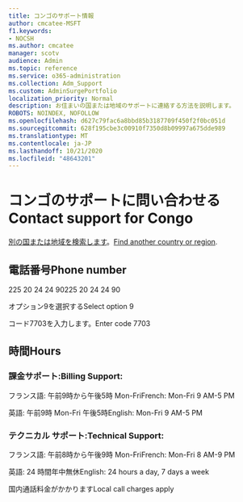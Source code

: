 ```yaml
---
title: コンゴのサポート情報
author: cmcatee-MSFT
f1.keywords:
- NOCSH
ms.author: cmcatee
manager: scotv
audience: Admin
ms.topic: reference
ms.service: o365-administration
ms.collection: Adm_Support
ms.custom: AdminSurgePortfolio
localization_priority: Normal
description: お住まいの国または地域のサポートに連絡する方法を説明します。
ROBOTS: NOINDEX, NOFOLLOW
ms.openlocfilehash: d627c79fac6a8bbd85b3187709f450f2f0bc051d
ms.sourcegitcommit: 628f195cbe3c00910f7350d8b09997a675dde989
ms.translationtype: MT
ms.contentlocale: ja-JP
ms.lasthandoff: 10/21/2020
ms.locfileid: "48643201"
---
```

# <a name="contact-support-for-congo"></a><span data-ttu-id="d3b77-103">コンゴのサポートに問い合わせる</span><span class="sxs-lookup"><span data-stu-id="d3b77-103">Contact support for Congo</span></span>

<span data-ttu-id="d3b77-104">[別の国または地域を検索します](../contact-support-for-business-products.md)。</span><span class="sxs-lookup"><span data-stu-id="d3b77-104">[Find another country or region](../contact-support-for-business-products.md).</span></span>

## <a name="phone-number"></a><span data-ttu-id="d3b77-105">電話番号</span><span class="sxs-lookup"><span data-stu-id="d3b77-105">Phone number</span></span>
<span data-ttu-id="d3b77-106">225 20 24 24 90</span><span class="sxs-lookup"><span data-stu-id="d3b77-106">225 20 24 24 90</span></span>

<span data-ttu-id="d3b77-107">オプション9を選択する</span><span class="sxs-lookup"><span data-stu-id="d3b77-107">Select option 9</span></span>

<span data-ttu-id="d3b77-108">コード7703を入力します。</span><span class="sxs-lookup"><span data-stu-id="d3b77-108">Enter code 7703</span></span>

## <a name="hours"></a><span data-ttu-id="d3b77-109">時間</span><span class="sxs-lookup"><span data-stu-id="d3b77-109">Hours</span></span>
### <a name="billing-support"></a><span data-ttu-id="d3b77-110">課金サポート:</span><span class="sxs-lookup"><span data-stu-id="d3b77-110">Billing Support:</span></span>

<span data-ttu-id="d3b77-111">フランス語: 午前9時から午後5時 Mon-Fri</span><span class="sxs-lookup"><span data-stu-id="d3b77-111">French: Mon-Fri 9 AM-5 PM</span></span>

<span data-ttu-id="d3b77-112">英語: 午前9時 Mon-Fri 午後5時</span><span class="sxs-lookup"><span data-stu-id="d3b77-112">English: Mon-Fri 9 AM-5 PM</span></span>

### <a name="technical-support"></a><span data-ttu-id="d3b77-113">テクニカル サポート:</span><span class="sxs-lookup"><span data-stu-id="d3b77-113">Technical Support:</span></span>

<span data-ttu-id="d3b77-114">フランス語: 午前8時から午後9時 Mon-Fri</span><span class="sxs-lookup"><span data-stu-id="d3b77-114">French: Mon-Fri 8 AM-9 PM</span></span>

<span data-ttu-id="d3b77-115">英語: 24 時間年中無休</span><span class="sxs-lookup"><span data-stu-id="d3b77-115">English: 24 hours a day, 7 days a week</span></span>

<span data-ttu-id="d3b77-116">国内通話料金がかかります</span><span class="sxs-lookup"><span data-stu-id="d3b77-116">Local call charges apply</span></span>
